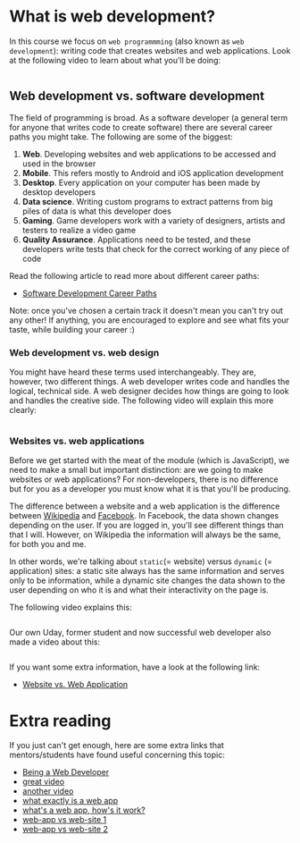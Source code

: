 # What is web development?

In this course we focus on `web programmming` (also known as `web development`): writing code that creates websites and web applications. Look at the following video to learn about what you'll be doing:

<a href="https://www.youtube.com/watch?v=GEfuOMzRgXo">
<img src="https://via.placeholder.com/728x90.png?text=Video+Preview+Coming+Soon" alt="" />
</a>

## Web development vs. software development

The field of programming is broad. As a software developer (a general term for anyone that writes code to create software) there are several career paths you might take. The following are some of the biggest:

1. **Web**. Developing websites and web applications to be accessed and used in the browser
2. **Mobile**. This refers mostly to Android and iOS application development
3. **Desktop**. Every application on your computer has been made by desktop developers
4. **Data science**. Writing custom programs to extract patterns from big piles of data is what this developer does
5. **Gaming**. Game developers work with a variety of designers, artists and testers to realize a video game
6. **Quality Assurance**. Applications need to be tested, and these developers write tests that check for the correct working of any piece of code

Read the following article to read more about different career paths:

- [Software Development Career Paths](https://simpleprogrammer.com/software-development-career-paths/#title-career-developer-options)

Note: once you've chosen a certain track it doesn't mean you can't try out any other! If anything, you are encouraged to explore and see what fits your taste, while building your career :)

### Web development vs. web design

You might have heard these terms used interchangeably. They are, however, two different things. A web developer writes code and handles the logical, technical side. A web designer decides how things are going to look and handles the creative side. The following video will explain this more clearly:

<a href="https://www.youtube.com/watch?v=bDtxF7qSofg">
<img src="https://via.placeholder.com/728x90.png?text=Video+Preview+Coming+Soon" alt="" />
</a>

### Websites vs. web applications

Before we get started with the meat of the module (which is JavaScript), we need to make a small but important distinction: are we going to make websites or web applications? For non-developers, there is no difference but for you as a developer you must know what it is that you'll be producing.

The difference between a website and a web application is the difference between [Wikipedia](https://www.wikipedia.org) and [Facebook](https://wwww.facebook.com). In Facebook, the data shown changes depending on the user. If you are logged in, you'll see different things than that I will. However, on Wikipedia the information will always be the same, for both you and me.

In other words, we're talking about `static`(= website) versus `dynamic` (= application) sites: a static site always has the same information and serves only to be information, while a dynamic site changes the data shown to the user depending on who it is and what their interactivity on the page is.

The following video explains this:

<a href="https://www.youtube.com/watch?v=4sP7fp3cp24">
<img src="https://via.placeholder.com/728x90.png?text=Video+Preview+Coming+Soon" alt="" />
</a>

Our own Uday, former student and now successful web developer also made a video about this:

<a href="https://www.youtube.com/watch?v=IH1GGUMdRak">
<img src="https://via.placeholder.com/728x90.png?text=Video+Preview+Coming+Soon" alt="" />
</a>

If you want some extra information, have a look at the following link:
- [Website vs. Web Application](https://www.seguetech.com/website-vs-web-application-whats-the-difference/)

# Extra reading
If you just can't get enough, here are some extra links that mentors/students have found useful concerning this topic:

- [Being a Web Developer](https://www.theodinproject.com/courses/web-development-101/lessons/introduction-to-web-development)
- [great video](https://www.youtube.com/watch?v=RsQ1tFLwldY)
- [another video](https://www.youtube.com/watch?v=_E8qXBHI4cg)
- [what exactly is a web app](https://www.lifewire.com/what-is-a-web-application-3486637)
- [what's a web app, how's it work?](https://www.quora.com/What-is-a-web-app-and-how-does-it-work-Please-explain-what-it-is-how-it-works-architecture-wise-and-whatever-else-you-think-is-important-and-in-which-way-it-is-different-than-the-previous-way-of-doing-things)
- [web-app vs web-site 1](https://stackoverflow.com/questions/8694922/whats-the-difference-between-a-web-site-and-a-web-application)
- [web-app vs web-site 2](https://www.seguetech.com/website-vs-web-application-whats-the-difference/)
